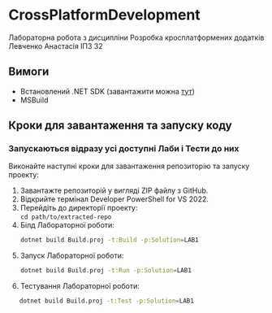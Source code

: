 # CrossPlatformDevelopment  
Лабораторна робота з дисципліни Розробка кросплатформених додатків  
Левченко Анастасія ІПЗ 32  

## Вимоги
- Встановлений .NET SDK (завантажити можна [тут](https://dotnet.microsoft.com/download))
- MSBuild

## Кроки для завантаження та запуску коду
### Запускаються відразу усі доступні Лаби і Тести до них
Виконайте наступні кроки для завантаження репозиторію та запуску проекту:
1. Завантажте репозиторій у вигляді ZIP файлу з GitHub.
2. Відкрийте термінал Developer PowerShell for VS 2022.
3. Перейдіть до директорії проекту:  
   `cd path/to/extracted-repo`
4. Білд Лабораторної роботи:
   ```bash
   dotnet build Build.proj -t:Build -p:Solution=LAB1
   ```
5. Запуск Лабораторної роботи:  
   ```bash
   dotnet build Build.proj -t:Run -p:Solution=LAB1
   ```
6. Тестування Лабораторної роботи:
```bash
   dotnet build Build.proj -t:Test -p:Solution=LAB1
```
